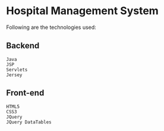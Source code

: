 # Hospital Management System

Following are the technologies used:


## Backend
```
Java
JSP
Servlets
Jersey
```

## Front-end
```
HTML5
CSS3
JQuery
JQuery DataTables
```
